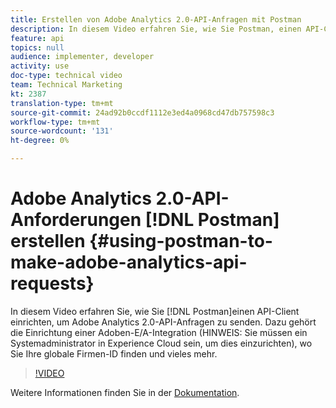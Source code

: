```yaml
---
title: Erstellen von Adobe Analytics 2.0-API-Anfragen mit Postman
description: In diesem Video erfahren Sie, wie Sie Postman, einen API-Client, einrichten, um Adobe Analytics 2.0-API-Anfragen zu senden. Dazu gehören die Einrichtung einer Adobe-I/O-Integration (HINWEIS - Sie müssen ein Systemadministrator in Experience Cloud sein, um diese zu konfigurieren), die Suche nach Ihrer globalen Firmen-ID und mehr.
feature: api
topics: null
audience: implementer, developer
activity: use
doc-type: technical video
team: Technical Marketing
kt: 2387
translation-type: tm+mt
source-git-commit: 24ad92b0ccdf1112e3ed4a0968cd47db757598c3
workflow-type: tm+mt
source-wordcount: '131'
ht-degree: 0%

---
```



# Adobe Analytics 2.0-API-Anforderungen [!DNL Postman] erstellen {#using-postman-to-make-adobe-analytics-api-requests}

In diesem Video erfahren Sie, wie Sie [!DNL Postman]einen API-Client einrichten, um Adobe Analytics 2.0-API-Anfragen zu senden. Dazu gehört die Einrichtung einer Adoben-E/A-Integration (HINWEIS: Sie müssen ein Systemadministrator in Experience Cloud sein, um dies einzurichten), wo Sie Ihre globale Firmen-ID finden und vieles mehr.

>[!VIDEO](https://video.tv.adobe.com/v/25889/?quality=12)

Weitere Informationen finden Sie in der [Dokumentation](https://www.adobe.io/apis/experiencecloud/analytics/docs.html#!AdobeDocs/analytics-2.0-apis/master/oauth-postman.md).
